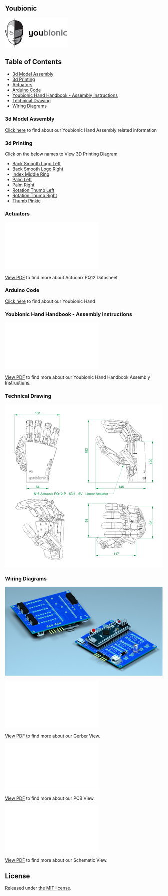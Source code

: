 ## Youbionic

![Youbionic!](assets/youbionic-logo/LogoYouBionicLandscape200X200.jpg  "Youbionic")

## Table of Contents

- [3d Model Assembly](#3d-model-assembly)
- [3d Printing](#3d-printing)
- [Actuators](#actuators)
- [Arduino Code](#arduino-code)
- [Youbionic Hand Handbook - Assembly Instructions](#handbook-assembly-instructions)
- [Technical Drawing](#technical-drawing)
- [Wiring Diagrams](#wiring-diagrams)

### 3d Model Assembly
[Click here](assets/3d-model-assembly/Youbionic-Hand-2019-Assembly.igs) to find about our Youbionic Hand Assembly related information

### 3d Printing
Click on the below names to View 3D Printing Diagram

- [Back Smooth Logo Left](assets/3d-printing/Back_Smooth_logo_Left.stl) 
- [Back Smooth Logo Right](assets/3d-printing/Back_Smooth_logo_Right.stl)
- [Index Middle Ring](assets/3d-printing/Index-Middle-Ring.stl)
- [Palm Left](assets/3d-printing/Palm_Left.stl)
- [Palm Right](assets/3d-printing/Palm_Right.stl)
- [Rotation Thumb Left](assets/3d-printing/Rotation_Thumb_Left.stl)
- [Rotation Thumb Right](assets/3d-printing/Rotation_Thumb_Right.stl)
- [Thumb Pinkie](assets/3d-printing/Thumb-Pinkie.stl) 

### Actuators
<object data="assets/actuators/Actuonix-PQ12-Datasheet-D.pdf" type="application/pdf" width="700px" height="700px">
    <embed src="assets/actuators/Actuonix-PQ12-Datasheet-D.pdf">
        <p><a href="assets/actuators/Actuonix-PQ12-Datasheet-D.pdf">View PDF</a> to find more about Actuonix PQ12 Datasheet </p>
    </embed>
</object>

### Arduino Code
[Click here](assets/arduino-code/Youbionic_Hand.ino) to find about our Youbionic Hand

### Youbionic Hand Handbook - Assembly Instructions
<object data="assets/handbook-assembly-instructions/Youbionic-Hand-Handbook-Assembly-Instructions.pdf" type="application/pdf" width="700px" height="700px">
    <embed src="assets/handbook-assembly-instructions/Youbionic-Hand-Handbook-Assembly-Instructions.pdf">
        <p><a href="assets/handbook-assembly-instructions/Youbionic-Hand-Handbook-Assembly-Instructions.pdf">View PDF</a> to find more about our Youbionic Hand Handbook Assembly Instructions.</p>
    </embed>
</object>

### Technical Drawing
![Technical Drawing!](assets/technical-drawing/Youbionic-Hand-Technical-Drawing.jpg "Technical Drawing")

### Wiring Diagrams
![Wiring Daigram!](assets/wiring-diagrams/3D1.jpg  "3D")

<object data="assets/wiring-diagrams/gerber-view.pdf" type="application/pdf" width="700px" height="700px">
    <embed src="assets/wiring-diagrams/gerber-view.pdf">
        <p><a href="assets/wiring-diagrams/gerber-view.pdf"> View PDF</a> to find more about our Gerber View.</p>
    </embed>
</object>

<object data="assets/wiring-diagrams/pcb-view.pdf" type="application/pdf" width="700px" height="700px">
    <embed src="assets/wiring-diagrams/pcb-view.pdf">
        <p><a href="assets/wiring-diagrams/pcb-view.pdf">View PDF</a> to find more about our PCB View.</p>
    </embed>
</object> 

<object data="assets/wiring-diagrams/schematic-v2.pdf" type="application/pdf" width="700px" height="700px">
    <embed src="assets/wiring-diagrams/schematic-v2.pdf">
        <p><a href="assets/wiring-diagrams/schematic-v2.pdf">View PDF</a> to find more about our Schematic View.</a></p>
    </embed>
</object>

## License

Released under [the MIT license](LICENSE).
